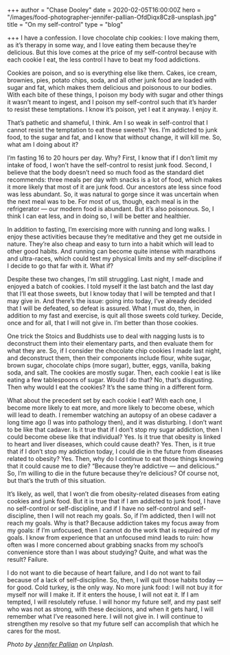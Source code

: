 +++
author = "Chase Dooley"
date = 2020-02-05T16:00:00Z
hero = "/images/food-photographer-jennifer-pallian-OfdDiqx8Cz8-unsplash.jpg"
title = "On my self-control"
type = "blog"

+++
I have a confession. I love chocolate chip cookies: I love making them, as it’s therapy in some way, and I love eating them because they’re delicious. But this love comes at the price of my self-control because with each cookie I eat, the less control I have to beat my food addictions.

Cookies are poison, and so is everything else like them. Cakes, ice cream, brownies, pies, potato chips, soda, and all other junk food are loaded with sugar and fat, which makes them delicious and poisonous to our bodies. With each bite of these things, I poison my body with sugar and other things it wasn’t meant to ingest, and I poison my self-control such that it’s harder to resist these temptations. I know it’s poison, yet I eat it anyway. I enjoy it.

That’s pathetic and shameful, I think. Am I so weak in self-control that I cannot resist the temptation to eat these sweets? Yes. I’m addicted to junk food, to the sugar and fat, and I know that without change, it will kill me. So, what am I doing about it?

I’m fasting 16 to 20 hours per day. Why? First, I know that if I don’t limit my intake of food, I won’t have the self-control to resist junk food. Second, I believe that the body doesn’t need so much food as the standard diet recommends: three meals per day with snacks is a lot of food, which makes it more likely that most of it are junk food. Our ancestors ate less since food was less abundant. So, it was natural to gorge since it was uncertain when the next meal was to be. For most of us, though, each meal is in the refrigerator — our modern food is abundant. But it’s also poisonous. So, I think I can eat less, and in doing so, I will be better and healthier.

In addition to fasting, I’m exercising more with running and long walks. I enjoy these activities because they’re meditative and they get me outside in nature. They’re also cheap and easy to turn into a habit which will lead to other good habits. And running can become quite intense with marathons and ultra-races, which could test my physical limits and my self-discipline if I decide to go that far with it. What if?

Despite these two changes, I’m still struggling. Last night, I made and enjoyed a batch of cookies. I told myself it the last batch and the last day that I’ll eat those sweets, but I know today that I will be tempted and that I may give in. And there’s the issue: going into today, I’ve already decided that I will be defeated, so defeat is assured. What I must do, then, in addition to my fast and exercise, is quit all those sweets cold turkey. Decide, once and for all, that I will not give in. I’m better than those cookies.

One trick the Stoics and Buddhists use to deal with nagging lusts is to deconstruct them into their elementary parts, and then evaluate them for what they are. So, if I consider the chocolate chip cookies I made last night, and deconstruct them, then their components include flour, white sugar, brown sugar, chocolate chips (more sugar), butter, eggs, vanilla, baking soda, and salt. The cookies are mostly sugar. Then, each cookie I eat is like eating a few tablespoons of sugar. Would I do that? No, that’s disgusting. Then why would I eat the cookies? It’s the same thing in a different form.

What about the precedent set by each cookie I eat? With each one, I become more likely to eat more, and more likely to become obese, which will lead to death. I remember watching an autopsy of an obese cadaver a long time ago (I was into pathology then), and it was disturbing. I don’t want to be like that cadaver. Is it true that if I don’t stop my sugar addiction, then I could become obese like that individual? Yes. Is it true that obesity is linked to heart and liver diseases, which could cause death? Yes. Then, is it true that if I don’t stop my addiction today, I could die in the future from diseases related to obesity? Yes. Then, why do I continue to eat those things knowing that it could cause me to die? “Because they’re addictive — and delicious.” So, I’m willing to die in the future because they’re delicious? Of course not, but that’s the truth of this situation.

It’s likely, as well, that I won’t die from obesity-related diseases from eating cookies and junk food. But it is true that if I am addicted to junk food, I have no self-control or self-discipline, and if I have no self-control and self-discipline, then I will not reach my goals. So, if I’m addicted, then I will not reach my goals. Why is that? Because addiction takes my focus away from my goals: if I’m unfocused, then I cannot do the work that is required of my goals. I know from experience that an unfocused mind leads to ruin: how often was I more concerned about grabbing snacks from my school’s convenience store than I was about studying? Quite, and what was the result? Failure.

I do not want to die because of heart failure, and I do not want to fail because of a lack of self-discipline. So, then, I will quit those habits today — for good. Cold turkey, is the only way. No more junk food: I will not buy it for myself nor will I make it. If it enters the house, I will not eat it. If I am tempted, I will resolutely refuse. I will honor my future self, and my past self who was not as strong, with these decisions, and when it gets hard, I will remember what I’ve reasoned here. I will not give in. I will continue to strengthen my resolve so that my future self can accomplish that which he cares for the most.

_Photo by_ [_Jennifer Pallian_](https://unsplash.com/@foodess?utm_source=unsplash&utm_medium=referral&utm_content=creditCopyText "Jennifer Pallian on Unplash") _on Unplash._